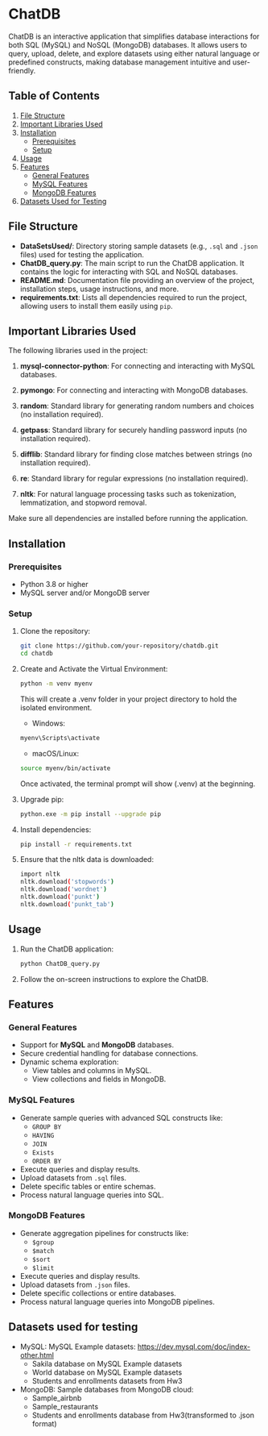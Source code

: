 # ChatDB

ChatDB is an interactive application that simplifies database interactions for both SQL (MySQL) and NoSQL (MongoDB) databases. It allows users to query, upload, delete, and explore datasets using either natural language or predefined constructs, making database management intuitive and user-friendly.

## Table of Contents
1. [File Structure](#file-structure)
2. [Important Libraries Used](#important-libraries-used)
3. [Installation](#installation)
    - [Prerequisites](#prerequisites)
    - [Setup](#setup)
4. [Usage](#usage)
5. [Features](#features)
    - [General Features](#general-features)
    - [MySQL Features](#mysql-features)
    - [MongoDB Features](#mongodb-features)
6. [Datasets Used for Testing](#datasets-used-for-testing)

## File Structure

- **DataSetsUsed/**: Directory storing sample datasets (e.g., `.sql` and `.json` files) used for testing the application.
- **ChatDB_query.py**: The main script to run the ChatDB application. It contains the logic for interacting with SQL and NoSQL databases.
- **README.md**: Documentation file providing an overview of the project, installation steps, usage instructions, and more.
- **requirements.txt**: Lists all dependencies required to run the project, allowing users to install them easily using `pip`.

## Important Libraries Used

The following libraries used in the project:

1. **mysql-connector-python**: For connecting and interacting with MySQL databases.

2. **pymongo**: For connecting and interacting with MongoDB databases.

3. **random**: Standard library for generating random numbers and choices (no installation required).

4. **getpass**: Standard library for securely handling password inputs (no installation required).

5. **difflib**: Standard library for finding close matches between strings (no installation required).

6. **re**: Standard library for regular expressions (no installation required).

7. **nltk**: For natural language processing tasks such as tokenization, lemmatization, and stopword removal.

Make sure all dependencies are installed before running the application.

## Installation

### Prerequisites
- Python 3.8 or higher
- MySQL server and/or MongoDB server

### Setup
1. Clone the repository:
   ```bash
   git clone https://github.com/your-repository/chatdb.git
   cd chatdb
   ```
2. Create and Activate the Virtual Environment:
   ```bash
   python -m venv myenv
   ```
   This will create a .venv folder in your project directory to hold the isolated environment.
   
    - Windows:
   ```bash
   myenv\Scripts\activate
   ```
   - macOS/Linux:
   ```bash
   source myenv/bin/activate
   ```
   Once activated, the terminal prompt will show (.venv) at the beginning.

3. Upgrade pip:
   ```bash
   python.exe -m pip install --upgrade pip
   ```
4. Install dependencies:
    ```bash
    pip install -r requirements.txt
    ```
5. Ensure that the nltk data is downloaded:
    ```bash
    import nltk
    nltk.download('stopwords')
    nltk.download('wordnet')
    nltk.download('punkt')
    nltk.download('punkt_tab')
    ```
## Usage

1. Run the ChatDB application:
   ```bash
   python ChatDB_query.py
   ```
2. Follow the on-screen instructions to explore the ChatDB.

## Features

### General Features
- Support for **MySQL** and **MongoDB** databases.
- Secure credential handling for database connections.
- Dynamic schema exploration:
  - View tables and columns in MySQL.
  - View collections and fields in MongoDB.

### MySQL Features
- Generate sample queries with advanced SQL constructs like:
  - `GROUP BY`
  - `HAVING`
  - `JOIN`
  - `Exists`
  - `ORDER BY`
- Execute queries and display results.
- Upload datasets from `.sql` files.
- Delete specific tables or entire schemas.
- Process natural language queries into SQL.

### MongoDB Features
- Generate aggregation pipelines for constructs like:
  - `$group`
  - `$match`
  - `$sort`
  - `$limit`
- Execute queries and display results.
- Upload datasets from `.json` files.
- Delete specific collections or entire databases.
- Process natural language queries into MongoDB pipelines.

## Datasets used for testing
- MySQL: MySQL Example datasets: https://dev.mysql.com/doc/index-other.html
  - Sakila database on MySQL Example datasets
  - World database on MySQL Example datasets
  - Students and enrollments datasets from Hw3
- MongoDB: Sample databases from MongoDB cloud:
  - Sample_airbnb
  - Sample_restaurants
  - Students and enrollments database from Hw3(transformed to .json format)
